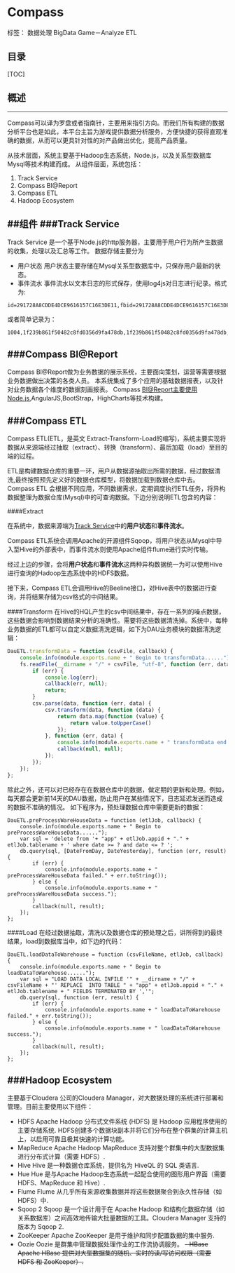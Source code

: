 # Compass

标签： 数据处理 BigData Game－Analyze ETL
## 目录
[TOC]

## 概述
----------
Compass可以译为罗盘或者指南针，主要用来指引方向。而我们所有构建的数据分析平台也是如此，本平台主旨为游戏提供数据分析服务，方便快捷的获得直观准确的数据，从而可以更具针对性的对产品做出优化，提高产品质量。

从技术层面，系统主要基于Hadoop生态系统，Node.js，以及关系型数据库Mysql等技术构建而成。
从组件层面，系统包括：
 1. Track Service
 2. Compass BI@Report
 3. Compass ETL
 4. Hadoop Ecosystem 

##组件
###Track Service
-------------
Track Service 是一个基于Node.js的http服务器，主要用于用户行为所产生数据的收集，处理以及汇总等工作。
数据存储主要分为

- 用户状态
  用户状态主要存储在Mysql关系型数据库中，只保存用户最新的状态。
- 事件流水
  事件流水以文本日志的形式保存，使用log4js对日志进行纪录。格式为:
```csv
id=291728A8CDDE4DCE9616157C16E3DE11,fbid=291728A8CDDE4DCE9616157C16E3DE11,action=levelDetail,time=1441695596,level=109,v1=3,v2=,v3=,v4=,v5=,v6=,v7=,v8=,ver=3.9,confVersion=30800
```
或者简单记录为：
```csv
1004,1f239b861f50482c8fd0356d9fa478db,1f239b861f50482c8fd0356d9fa478db,gotEnergy,1441658484000,12,1,3,,,,,,,3.7,30711
```
###Compass BI@Report
-------------
Compass BI@Report做为业务数据的展示系统，主要面向策划，运营等需要根据业务数据做出决策的各类人员。
本系统集成了多个应用的基础数据报表，以及针对业务数据各个维度的数据刻画报表。
Compass BI@Report主要使用Node.js,AngularJS,BootStrap，HighCharts等技术构建。

###Compass ETL
-------------
Compass ETL(ETL，是英文 Extract-Transform-Load的缩写)，系统主要实现将数据从来源端经过抽取（extract）、转换（transform）、最后加载（load）至目的端的过程。

ETL是构建数据仓库的重要一环，用户从数据源抽取出所需的数据，经过数据清洗,最终按照预先定义好的数据仓库模型，将数据加载到数据仓库中去。
Compass ETL 会根据不同应用，不同数据需求，定期调度执行ETL任务，将异构数据整理为数据仓库(Mysql)中的可查询数据。下边分别说明ETL包含的内容：

####Extract

在系统中，数据来源端为[Track Service](#TrackService)中的**用户状态**和**事件流水**。

Compass ETL系统会调用Apache的开源组件Sqoop，将用户状态从Mysql中导入至Hive的外部表中，而事件流水则使用Apache组件flume进行实时传输。

经过上边的步骤，会将**用户状态**和**事件流水**这两种异构数据统一为可以使用Hive进行查询的Hadoop生态系统中的HDFS数据。

接下来，Compass ETL会调用Hive的Beeline接口，对Hive表中的数据进行查询，并将结果存储为csv格式的中间结果。

####Transform
在Hive的HQL产生的csv中间结果中，存在一系列的噪点数据，这些数据会影响到数据结果分析的准确性。需要将这些数据清洗掉。系统中，每种业务数据的ETL都可以自定义数据清洗逻辑，如下为DAU业务模块的数据清洗逻辑：
```Javascript
DauETL.transformData = function (csvFile, callback) {
    console.info(module.exports.name + " Begin to transformData......");
    fs.readFile(__dirname + "/" + csvFile, "utf-8", function (err, data) {
        if (err) {
            console.log(err);
            callback(err, null);
            return;
        }
        csv.parse(data, function (err, data) {
            csv.transform(data, function (data) {
                return data.map(function (value) {
                    return value.toUpperCase()
                });
            }, function (err, data) {
                console.info(module.exports.name + " transformData end.");
                callback(null, null);
            });
        });
    });
};
```
除此之外，还可以对已经存在在数据仓库中的数据，做定期的更新和处理。例如，每天都会更新前14天的DAU数据，防止用户在某些情况下，日志延迟发送而造成的数据不准确的情况。
如下程序为，预处理数据仓库中需要更新的数据：
```Javascript:
DauETL.preProcessWareHouseData = function (etlJob, callback) {
    console.info(module.exports.name + " Begin to preProcessWareHouseData......");
    var sql = 'delete from '+ "app" + etlJob.appid + "." + etlJob.tablename + ' where date >= ? and date <= ? ';
    db.query(sql, [DateFromDay, DateYesterday], function (err, result) {
        if (err) {
            console.info(module.exports.name + " preProcessWareHouseData failed." + err.toString());
        } else {
            console.info(module.exports.name + " preProcessWareHouseData success.");
        }
        callback(null, result);
    });
};
```


####Load
在经过数据抽取，清洗以及数据仓库的预处理之后，讲所得到的最终结果，load到数据库当中，如下边的代码：
```Javascript:
DauETL.loadDataToWarehouse = function (csvFileName, etlJob, callback) {
    console.info(module.exports.name + " Begin to loadDataToWarehouse......");
    var sql = "LOAD DATA LOCAL INFILE '" + __dirname + "/" + csvFileName + "' REPLACE  INTO TABLE " + "app" + etlJob.appid + "." + etlJob.tablename + " FIELDS TERMINATED BY ','";
    db.query(sql, function (err, result) {
        if (err) {
            console.info(module.exports.name + " loadDataToWarehouse failed." + err.toString());
        } else {
            console.info(module.exports.name + " loadDataToWarehouse success.");
        }
        callback(null, result);
    });
};
```

###Hadoop Ecosystem
-------------
主要基于Cloudera 公司的Cloudera Manager，对大数据处理的系统进行部署和管理。目前主要使用以下组件：

 - HDFS
Apache Hadoop 分布式文件系统 (HDFS) 是 Hadoop 应用程序使用的主要存储系统.
HDFS创建多个数据块副本并将它们分布在整个群集的计算主机上，以启用可靠且极其快速的计算功能。
 - MapReduce
Apache Hadoop MapReduce 支持对整个群集中的大型数据集进行分布式计算（需要 HDFS）.
 - Hive
Hive 是一种数据仓库系统，提供名为 HiveQL 的 SQL 类语言.
 - Hue
Hue 是与Apache Hadoop生态系统一起配合使用的图形用户界面（需要 HDFS、MapReduce 和 Hive）.
 - Flume
Flume 从几乎所有来源收集数据并将这些数据聚合到永久性存储（如 HDFS）中.
 - Sqoop 2
Sqoop 是一个设计用于在 Apache Hadoop 和结构化数据存储（如关系数据库）之间高效地传输大批量数据的工具。Cloudera Manager 支持的版本为 Sqoop 2.
 - ZooKeeper
Apache ZooKeeper 是用于维护和同步配置数据的集中服务.
 - Oozie
Oozie 是群集中管理数据处理作业的工作流协调服务。
 ~~- HBase
Apache HBase 提供对大型数据集的随机、实时的读/写访问权限（需要 HDFS 和 ZooKeeper）.~~


